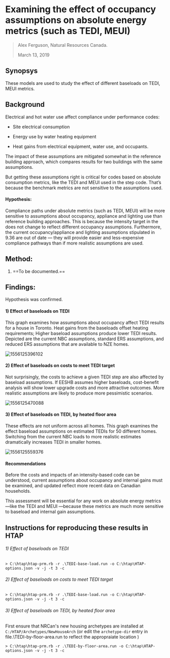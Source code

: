 # Examining the effect of occupancy assumptions on absolute energy metrics (such as TEDI, MEUI) #

>  Alex Ferguson, Natural Resources Canada. 
>
>  March 13, 2019

## Synopsys ##

These models are used to study the effect of different baseloads on TEDI, MEUI metrics. 

## Background ##

Electrical and hot water use affect compliance under performance codes: 

-  Site electrical consumption

-  Energy use by water heating equipment

-  Heat gains from electrical equipment, water use,  and occupants.

The impact of these assumptions are mitigated somewhat in the reference building approach, which compares results for two buildings with the same assumptions. 

But getting these assumptions right is critical for codes based on absolute consumption metrics, like the TEDI and MEUI used in the step code. That’s because the benchmark metrics are not sensitive to the assumptions used.

#### Hypothesis: ####

Compliance paths under absolute metrics (such as TEDI, MEUI) will be more sensitive to assumptions about occupancy, appliance and lighting use than reference building approaches. This is because the intensity target in the does not change to reflect different occupancy assumptions. Furthermore, the current occupancy/appliance and lighting assumptions stipulated in 9.36 are out of date — they will provide easier and less-expensive compliance pathways than if more realistic assumptions are used.

## Method: ##

1. ==To be documented.==


## Findings: ##

Hypothesis was confirmed. 

#### 1) Effect of baseloads on TEDI ####

This graph examines how assumptions about
occupancy affect TEDI results for a house in Toronto. Heat gains from the
baseloads offset heating requirements; Higher baseload assumptions produce
lower TEDI results. Depicted are the current NBC assumptions, standard ERS
assumptions, and reduced ERS assumptions that are available to NZE homes. 

![1556125396102](C:\HTAP-projects\NBC-tiered-code\baseloads-sensitivity\imgs\baseload-comparisons.png)

#### 2) Effect of baseloads on costs to meet TEDI target ####

Not surprisingly, the costs to achieve a
given TEDI step are also affected by baseload assumptions.  If
EESHB assumes higher baseloads, cost-benefit analysis will show lower upgrade
costs and more attractive outcomes. 
More
realistic assumptions are likely to produce more pessimistic scenarios. 

![1556125470088](C:\HTAP-projects\NBC-tiered-code\baseloads-sensitivity\imgs\baseloads&Costs.png)

#### 3) Effect of baseloads on TEDI, by heated floor area ####

These effects are not uniform across all homes. This graph examines the effect baseload assumptions on estimated TEDIs for 50 different homes.  Switching from the current NBC loads to more realistic estimates dramatically increases TEDI in smaller homes.

![1556125559376](C:\HTAP-projects\NBC-tiered-code\baseloads-sensitivity\imgs\baseloads-by-house-size.png)

#### Recommendations ####

Before the costs and impacts of an intensity-based code can be understood, current assumptions about occupancy and internal gains must be examined, and updated reflect more recent data on Canadian households. 

This assessment will be essential for any work on absolute energy metrics —like the TEDI and MEUI —because these metrics are much more sensitive to baseload and internal gain assumptions. 

##  Instructions for reproducing these results in HTAP ##

###### 1) Effect of baseloads on TEDI ######

```
> C:\htap\htap-prm.rb -r .\TEDI-base-load.run -o C:\htap\HTAP-options.json -v -j -t 3 -c
```

######  2) Effect of baseloads on costs to meet TEDI target ######

```
> C:\htap\htap-prm.rb -r .\TEDI-base-load.run -o C:\htap\HTAP-options.json -v -j -t 3 -c
```

###### 3) Effect of baseloads on TEDI, by heated floor area ######

First ensure that NRCan's new housing archetypes are installed at `C:/HTAP/Archetypes/NewHouseArch` (or edit the `archetype-dir` entry in file.\TEDI-by-floor-area.run to reflect the appropraiate location )

```
> C:\htap\htap-prm.rb -r .\TEDI-by-floor-area.run -o C:\htap\HTAP-options.json -v -j -t 3 -c
```

